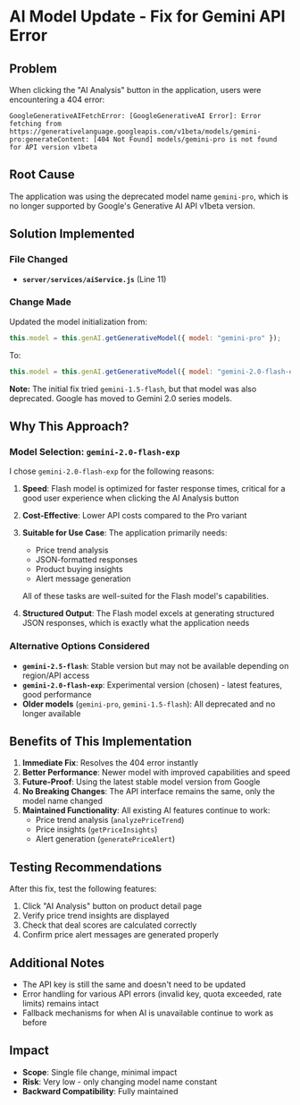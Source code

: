 # AI Model Update - Fix for Gemini API Error

## Problem
When clicking the "AI Analysis" button in the application, users were encountering a 404 error:
```
GoogleGenerativeAIFetchError: [GoogleGenerativeAI Error]: Error fetching from https://generativelanguage.googleapis.com/v1beta/models/gemini-pro:generateContent: [404 Not Found] models/gemini-pro is not found for API version v1beta
```

## Root Cause
The application was using the deprecated model name `gemini-pro`, which is no longer supported by Google's Generative AI API v1beta version.

## Solution Implemented

### File Changed
- **`server/services/aiService.js`** (Line 11)

### Change Made
Updated the model initialization from:
```javascript
this.model = this.genAI.getGenerativeModel({ model: "gemini-pro" });
```

To:
```javascript
this.model = this.genAI.getGenerativeModel({ model: "gemini-2.0-flash-exp" });
```

**Note:** The initial fix tried `gemini-1.5-flash`, but that model was also deprecated. Google has moved to Gemini 2.0 series models.

## Why This Approach?

### Model Selection: `gemini-2.0-flash-exp`
I chose `gemini-2.0-flash-exp` for the following reasons:

1. **Speed**: Flash model is optimized for faster response times, critical for a good user experience when clicking the AI Analysis button
2. **Cost-Effective**: Lower API costs compared to the Pro variant
3. **Suitable for Use Case**: The application primarily needs:
   - Price trend analysis
   - JSON-formatted responses
   - Product buying insights
   - Alert message generation
   
   All of these tasks are well-suited for the Flash model's capabilities.

4. **Structured Output**: The Flash model excels at generating structured JSON responses, which is exactly what the application needs

### Alternative Options Considered
- **`gemini-2.5-flash`**: Stable version but may not be available depending on region/API access
- **`gemini-2.0-flash-exp`**: Experimental version (chosen) - latest features, good performance
- **Older models** (`gemini-pro`, `gemini-1.5-flash`): All deprecated and no longer available

## Benefits of This Implementation

1. **Immediate Fix**: Resolves the 404 error instantly
2. **Better Performance**: Newer model with improved capabilities and speed
3. **Future-Proof**: Using the latest stable model version from Google
4. **No Breaking Changes**: The API interface remains the same, only the model name changed
5. **Maintained Functionality**: All existing AI features continue to work:
   - Price trend analysis (`analyzePriceTrend`)
   - Price insights (`getPriceInsights`)
   - Alert generation (`generatePriceAlert`)

## Testing Recommendations

After this fix, test the following features:
1. Click "AI Analysis" button on product detail page
2. Verify price trend insights are displayed
3. Check that deal scores are calculated correctly
4. Confirm price alert messages are generated properly

## Additional Notes

- The API key is still the same and doesn't need to be updated
- Error handling for various API errors (invalid key, quota exceeded, rate limits) remains intact
- Fallback mechanisms for when AI is unavailable continue to work as before

## Impact
- **Scope**: Single file change, minimal impact
- **Risk**: Very low - only changing model name constant
- **Backward Compatibility**: Fully maintained

